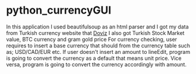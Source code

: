 # python_currencyGUI <br/>
In this application I used beautifulsoup as an html parser and I got my data from Turkish currency website that [Doviz](https://doviz.com)
I also got Turkish Stock Market value, BTC currency and gram gold price
For currency checking, user requires to insert a base currency that should from the currency table such as; USD/CAD/EUR etc.
If user doesn't insert an amount to lineEdit, program is going to convert the currency as a default that means unit price.
Vice versa, program is going to convert the currency accordingly with amount.
